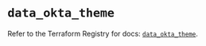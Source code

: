 # `data_okta_theme`

Refer to the Terraform Registry for docs: [`data_okta_theme`](https://registry.terraform.io/providers/okta/okta/4.18.0/docs/data-sources/theme).
